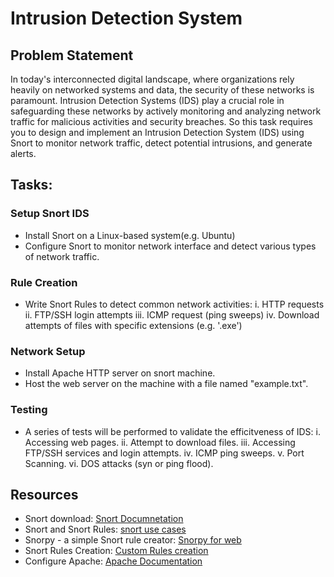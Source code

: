 # Intrusion Detection System

## Problem Statement 
In today's interconnected digital landscape, where organizations rely heavily on networked systems and data, the security of these networks is paramount. Intrusion Detection Systems (IDS) play a crucial role in safeguarding these networks by actively monitoring and analyzing network traffic for malicious activities and security breaches. So this task requires you to design and implement an Intrusion Detection System (IDS) using Snort to monitor network traffic, detect potential intrusions, and generate alerts.


## **Tasks**:

### Setup Snort IDS
 * Install Snort on a Linux-based system(e.g. Ubuntu)
 * Configure Snort to monitor network interface and detect various types of network traffic.

### Rule Creation
 * Write Snort Rules to detect common network activities:
    i. HTTP requests
    ii. FTP/SSH login attempts
    iii. ICMP request (ping sweeps)
    iv. Download attempts of files with specific extensions (e.g. '.exe')

### Network Setup
 * Install Apache HTTP server on snort machine.
 * Host the web server on the machine with a file named "example.txt".

### Testing
 * A series of tests will be performed to validate the efficitveness of IDS:
    i. Accessing web pages.
    ii. Attempt to download files.
    iii. Accessing FTP/SSH services and login attempts.
    iv. ICMP ping sweeps.
    v. Port Scanning.
    vi. DOS attacks (syn or ping flood).


## Resources
* Snort download: [Snort Documnetation](https://www.snort.org/)
* Snort and Snort Rules: [snort use cases](https://www.crowdstrike.com/cybersecurity-101/threat-intelligence/snort-rules/)
* Snorpy - a simple Snort rule creator: [Snorpy for web](http://www.cyb3rs3c.net/)
* Snort Rules Creation: [Custom Rules creation](https://youtu.be/pjoZfOLMDgU?si=Vem3tgBjHHloKOid)
* Configure Apache: [Apache Documentation](https://ubuntu.com/tutorials/install-and-configure-apache#1-overview)

